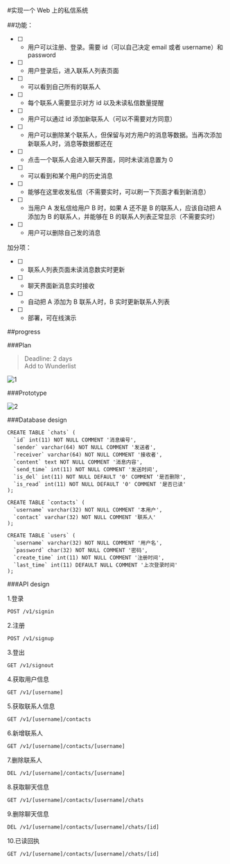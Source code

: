 #实现一个 Web 上的私信系统  

##功能：  

- [ ] * 用户可以注册、登录。需要 id（可以自己决定 email 或者 username）和 password  
- [ ] * 用户登录后，进入联系人列表页面  
- [ ] - 可以看到自己所有的联系人  
- [ ] - 每个联系人需要显示对方 id 以及未读私信数量提醒  
- [ ] - 用户可以通过 id 添加新联系人（可以不需要对方同意）  
- [ ] - 用户可以删除某个联系人，但保留与对方用户的消息等数据。当再次添加新联系人时，消息等数据都还在  
- [ ] * 点击一个联系人会进入聊天界面，同时未读消息置为 0  
- [ ] - 可以看到和某个用户的历史消息  
- [ ] - 能够在这里收发私信（不需要实时，可以刷一下页面才看到新消息）  
- [ ] - 当用户 A 发私信给用户 B 时，如果 A 还不是 B 的联系人，应该自动把 A 添加为 B 的联系人，并能够在 B 的联系人列表正常显示（不需要实时）  
- [ ] - 用户可以删除自己发的消息  

加分项：  

- [ ] * 联系人列表页面未读消息数实时更新  
- [ ] * 聊天界面新消息实时接收  
- [ ] * 自动把 A 添加为 B 联系人时，B 实时更新联系人列表  
- [ ] * 部署，可在线演示  

##progress  

###Plan  
>Deadline: 2 days  
>Add to Wunderlist  

![1](http://ww1.sinaimg.cn/large/9f47c048gy1fdlms5yaoqj21kw0zk7wh)

###Prototype  

![2](http://ww1.sinaimg.cn/large/9f47c048gy1fdlnu5ebs0j21kw16oakv)


###Database design  

```
CREATE TABLE `chats` (
  `id` int(11) NOT NULL COMMENT '消息编号',
  `sender` varchar(64) NOT NULL COMMENT '发送者',
  `receiver` varchar(64) NOT NULL COMMENT '接收者',
  `content` text NOT NULL COMMENT '消息内容',
  `send_time` int(11) NOT NULL COMMENT '发送时间',
  `is_del` int(11) NOT NULL DEFAULT '0' COMMENT '是否删除',
  `is_read` int(11) NOT NULL DEFAULT '0' COMMENT '是否已读'
);

CREATE TABLE `contacts` (
  `username` varchar(32) NOT NULL COMMENT '本用户',
  `contact` varchar(32) NOT NULL COMMENT '联系人'
);

CREATE TABLE `users` (
  `username` varchar(32) NOT NULL COMMENT '用户名',
  `password` char(32) NOT NULL COMMENT '密码',
  `create_time` int(11) NOT NULL COMMENT '注册时间',
  `last_time` int(11) DEFAULT NULL COMMENT '上次登录时间'
);
```

###API design  

1.登录
```
POST /v1/signin
```  

2.注册  
```
POST /v1/signup
```

3.登出
```
GET /v1/signout
```

4.获取用户信息  
```
GET /v1/[username]
```

5.获取联系人信息
```
GET /v1/[username]/contacts
```

6.新增联系人
```
GET /v1/[username]/contacts/[username]
```

7.删除联系人
```
DEL /v1/[username]/contacts/[username]  
```

8.获取聊天信息  
```
GET /v1/[username]/contacts/[username]/chats
```

9.删除聊天信息
```
DEL /v1/[username]/contacts/[username]/chats/[id]
```

10.已读回执
```
GET /v1/[username]/contacts/[username]/chats/[id]
```

